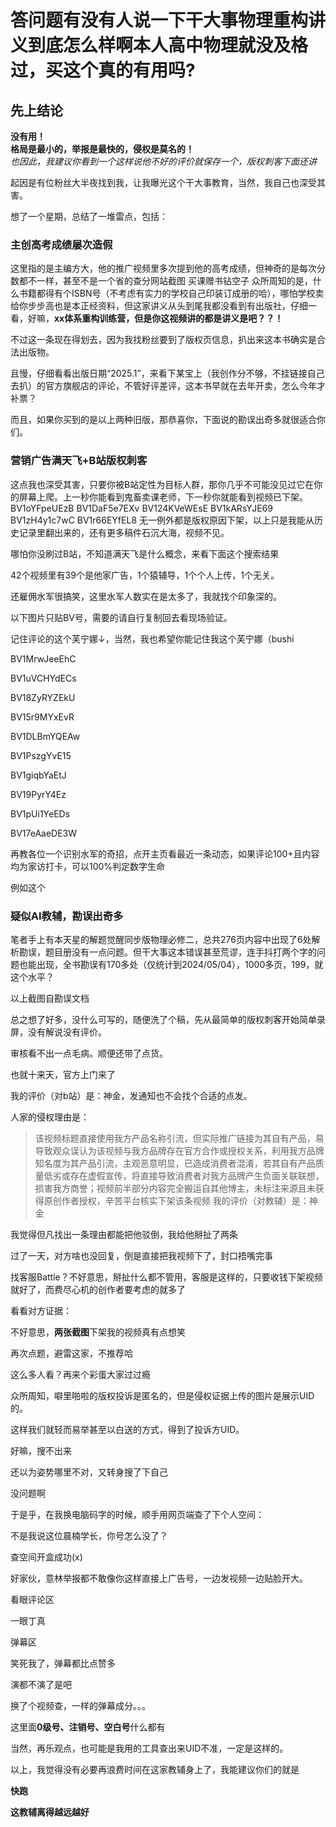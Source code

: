 # 答问题有没有人说一下干大事物理重构讲义到底怎么样啊本人高中物理就没及格过，买这个真的有用吗?

## 先上结论
**没有用！​**  
**格局是最小的，举报是最快的，侵权是莫名的！​**  
*也因此，我建议你看到一个这样说他不好的评价就保存一个，版权刺客下面还讲*

起因是有位粉丝大半夜找到我，让我曝光这个干大事教育，当然，我自己也深受其害。


想了一个星期，总结了一堆雷点，包括：

### 主创高考成绩屡次造假 
这里指的是主编方大，他的推广视频里多次提到他的高考成绩，但神奇的是每次分数都不一样，甚至不是一个省的查分网站截图
买课赠书钻空子 众所周知的是，什么书籍都得有个ISBN号（不考虑有实力的学校自己印装订成册的哈），哪怕学校卖给你步步高也是本正经资料，但这家讲义从头到尾我都没看到有出版社，仔细一看，好嘛，**xx体系重构训练营，但是你这视频讲的都是讲义是吧？？！**

不过这一条现在得划去，因为我找粉丝要到了版权页信息，扒出来这本书确实是合法出版物。

且慢，仔细看看出版日期“2025.1”，来看下某宝上（我创作分不够，不挂链接自己去扒）的官方旗舰店的评论，不管好评差评，这本书早就在去年开卖，怎么今年才补票？


而且，如果你买到的是以上两种旧版，那恭喜你，下面说的勘误出奇多就很适合你们。

### 营销广告满天飞+B站版权刺客 
这点我也深受其害，只要你被B站定性为目标人群，那你几乎不可能没见过它在你的屏幕上爬。上一秒你能看到鬼畜卖课老师，下一秒你就能看到视频已下架。
BV1oYFpeUEzB BV1DaF5e7EXv BV124KVeWEsE BV1kARsYJE69 BV1zH4y1c7wC BV1r66EYfEL8 无一例外都是版权原因下架，以上只是我能从历史记录里翻出来的，还有更多稿件石沉大海，视频不见。

哪怕你没刷过B站，不知道满天飞是什么概念，来看下面这个搜索结果


42个视频里有39个是他家广告，1个猿辅导，1个个人上传，1个无关。

还雇佣水军很搞笑，这里水军人数实在是太多了，我就找个印象深的。

以下图片只贴BV号，需要的请自行复制回去看现场验证。

记住评论的这个芙宁娜↓，当然，我也希望你能记住我这个芙宁娜（bushi


BV1MrwJeeEhC

BV1uVCHYdECs

BV18ZyRYZEkU

BV15r9MYxEvR

BV1DLBmYQEAw

BV1PszgYvE15

BV1giqbYaEtJ

BV19PyrY4Ez

BV1pUi1YeEDs

BV17eAaeDE3W

再教各位一个识别水军的奇招，点开主页看最近一条动态，如果评论100+且内容均为家访打卡，可以100%判定数字生命


例如这个

### 疑似AI教辅，勘误出奇多

笔者手上有本天星的解题觉醒同步版物理必修二，总共276页内容中出现了6处解析勘误，题目册没有一点问题。但干大事这本错误甚至荒谬，连手抖打两个字的问题也能出现，全书勘误有170多处（仅统计到2024/05/04），1000多页，199，就这个水平？

以上截图自勘误文档

总之想了好多，没什么可写的，随便洗了个稿，先从最简单的版权刺客开始简单录屏，没有解说没有评价。


审核看不出一点毛病。顺便还带了点货。




也就十来天，官方上门来了


我的评价（对b站）是：神金，发通知也不会找个合适的点发。

人家的侵权理由是：

> 该视频标题直接使用我方产品名称引流，但实际推广链接为其自有产品，易导致观众误认为该视频与我方品牌存在官方合作或授权关系，利用我方品牌知名度为其产品引流，主观恶意明显，已造成消费者混淆，若其自有产品质量低劣或存在虚假宣传，将直接导致消费者对我方品牌产生负面关联联想，损害我方商誉；视频前半部分内容完全搬运自其他博主，未标注来源且未获得原创作者授权，辛苦平台核实下架该条视频
我的评价（对教辅）是：神金

我觉得但凡找出一条理由都能把他驳倒，我给他掰扯了两条



过了一天，对方啥也没回复，倒是直接把我视频下了，封口捂嘴完事


找客服Battle？不好意思，掰扯什么都不管用，客服是这样的，只要收钱下架视频就好了，而费尽心机的创作者要考虑的就多了 ‍

看看对方证据：


不好意思，**两张截图**下架我的视频真有点想笑

再次点题，避雷这家，不推荐哈


这么多人看？再来个彩蛋大家过过瘾

众所周知，噼里啪啦的版权投诉是匿名的，但是侵权证据上传的图片是展示UID 的。


这样我们就轻而易举甚至以白送的方式，得到了投诉方UID。

好嘛，搜不出来


还以为姿势哪里不对，又转身搜了下自己


没问题啊

于是乎，在我换电脑码字的时候，顺手用网页端查了下个人空间：


不是我说这位晨楠学长，你号怎么没了？


查空间开盒成功(x)

好家伙，意林举报都不敢像你这样直接上广告号，一边发视频一边贴脸开大。

看眼评论区


一眼丁真

弹幕区


笑死我了，弹幕都比点赞多

演都不演了是吧

换了个视频查，一样的弹幕成分。。。


这里面**0级号、注销号、空白号**什么都有

当然，再乐观点，也可能是我用的工具查出来UID不准，一定是这样的。

以上，我觉得没有必要再浪费时间在这家教辅身上了，我能建议你们的就是

**快跑**

**这教辅离得越远越好**